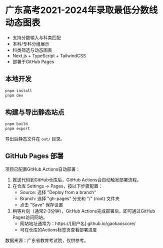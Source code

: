 # 广东高考2021-2024年录取最低分数线动态图表

- 支持分数输入与科类匹配
- 本科/专科分组展示
- 科类筛选与动态图表
- Next.js + TypeScript + TailwindCSS
- 部署于GitHub Pages

## 本地开发

```bash
pnpm install
pnpm dev
```

## 构建与导出静态站点

```bash
pnpm build
pnpm export
```

导出后静态文件在 `out/` 目录。

## GitHub Pages 部署

项目已配置GitHub Actions自动部署：

1. 推送代码到GitHub仓库后，GitHub Actions会自动触发部署流程。
2. 在仓库 Settings → Pages，按以下步骤配置：
   - Source: 选择 "Deploy from a branch"
   - Branch: 选择 "gh-pages" 分支和 "/" (root) 文件夹
   - 点击 "Save" 保存设置
3. 稍等片刻（通常2-3分钟），GitHub Actions完成部署后，即可通过GitHub Pages访问网站。
   - 网站地址通常为：https://[用户名].github.io/gaokaoscore/
   - 可在仓库的Actions标签页查看部署进度

数据来源：广东省教育考试院，仅供参考。
